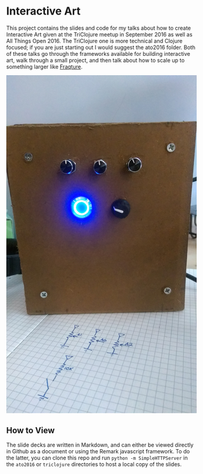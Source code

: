 # Interactive Art

This project contains the slides and code for my talks about how to create
Interactive Art given at the TriClojure meetup in September 2016 as well as All
Things Open 2016. The TriClojure one is more technical and Clojure focused; if
you are just starting out I would suggest the ato2016 folder. Both of these
talks go through the frameworks available for building interactive art, walk
through a small project, and then talk about how to scale up to something larger
like [Fraqture](http://www.fraqture.com).

![](ato2016/visualsynth.jpg)

## How to View

The slide decks are written in Markdown, and can either be viewed directly in
Github as a document or using the Remark javascript framework. To do the latter,
you can clone this repo and run `python -m SimpleHTTPServer` in the `ato2016` or
`triclojure` directories to host a local copy of the slides.
